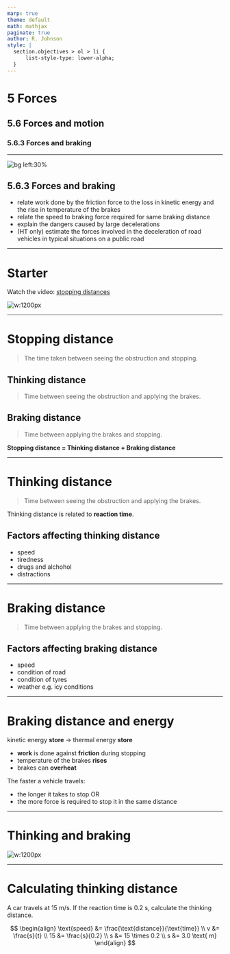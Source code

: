 ```yaml
---
marp: true
theme: default
math: mathjax
paginate: true
author: R. Johnson
style: |
  section.objectives > ol > li {
      list-style-type: lower-alpha;
  }
---
```


# 5 Forces
## 5.6 Forces and motion
### 5.6.3 Forces and braking

---

<!-- _class: objectives -->

![bg left:30%](https://images.unsplash.com/photo-1492962827063-e5ea0d8c01f5?ixlib=rb-4.0.3&ixid=MnwxMjA3fDB8MHxwaG90by1wYWdlfHx8fGVufDB8fHx8&auto=format&fit=crop&w=2121&q=80)
## 5.6.3 Forces and braking

- relate work done by the friction force to the loss in kinetic energy and the rise in temperature of the brakes
- relate the speed to braking force required for same braking distance
- explain the dangers caused by large decelerations
- (HT only) estimate the forces involved in the deceleration of road vehicles in typical situations on a public road

---

# Starter

Watch the video: [stopping distances](https://www.youtube.com/watch?v=lWmEbbPlQ_c)

![w:1200px](http://www.thedrivingtests.co.uk/images/distances.jpg)

---

# Stopping distance
> The time taken between seeing the obstruction and stopping.

## Thinking distance
> Time between seeing the obstruction and applying the brakes.

## Braking distance
> Time between applying the brakes and stopping.

**Stopping distance = Thinking distance + Braking distance**

---

# Thinking distance
> Time between seeing the obstruction and applying the brakes.

Thinking distance is related to **reaction time**.

## Factors affecting thinking distance
* speed
* tiredness
* drugs and alchohol
* distractions

---

# Braking distance
> Time between applying the brakes and stopping.

## Factors affecting braking distance
* speed
* condition of road
* condition of tyres
* weather e.g. icy conditions

---

# Braking distance and energy

kinetic energy **store** $\rightarrow$ thermal energy **store**

- **work** is done against **friction** during stopping
- temperature of the brakes **rises**
- brakes can **overheat**

The faster a vehicle travels:
- the longer it takes to stop OR
- the more force is required to stop it in the same distance

---

# Thinking and braking

![w:1200px](http://www.thedrivingtests.co.uk/images/distances.jpg)

---

# Calculating thinking distance

A car travels at 15 m/s. If the reaction time is 0.2 s, calculate the thinking distance.

$$
\begin{align}
\text{speed} &= \frac{\text{distance}}{\text{time}} \\
v &= \frac{s}{t} \\
15 &= \frac{s}{0.2} \\
s &= 15 \times 0.2 \\
s &= 3.0 \text{ m}
\end{align}
$$

